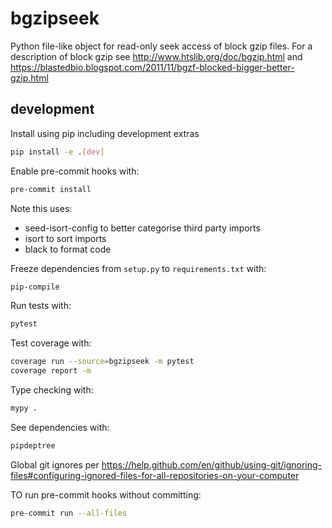 bgzipseek
=========

Python file-like object for read-only seek access of block gzip files. For a description of block gzip see http://www.htslib.org/doc/bgzip.html and https://blastedbio.blogspot.com/2011/11/bgzf-blocked-bigger-better-gzip.html




development
-----------

Install using pip including development extras

```sh
pip install -e .[dev]
```

Enable pre-commit hooks with:

```sh
pre-commit install
```

Note this uses:
 - seed-isort-config to better categorise third party imports
 - isort to sort imports
 - black to format code

Freeze dependencies from `setup.py` to `requirements.txt` with:

```sh
pip-compile
```

Run tests with:

```sh
pytest
```

Test coverage with:

```sh
coverage run --source=bgzipseek -m pytest
coverage report -m
```

Type checking with:

```sh
mypy .
```

See dependencies with:

```sh
pipdeptree
```

Global git ignores per https://help.github.com/en/github/using-git/ignoring-files#configuring-ignored-files-for-all-repositories-on-your-computer

TO run pre-commit hooks without committing:
```sh
pre-commit run --all-files
```
